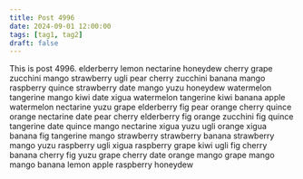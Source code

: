 ```yaml
---
title: Post 4996
date: 2024-09-01 12:00:00
tags: [tag1, tag2]
draft: false
---
```

This is post 4996.
elderberry
lemon
nectarine
honeydew
cherry
grape
zucchini
mango
strawberry
ugli
pear
cherry
zucchini
banana
mango
raspberry
quince
strawberry
date
mango
yuzu
honeydew
watermelon
tangerine
mango
kiwi
date
xigua
watermelon
tangerine
kiwi
banana
apple
watermelon
nectarine
yuzu
grape
elderberry
fig
pear
orange
cherry
quince
orange
nectarine
date
pear
cherry
elderberry
fig
orange
zucchini
fig
quince
tangerine
date
quince
mango
nectarine
xigua
yuzu
ugli
orange
xigua
banana
fig
tangerine
mango
strawberry
strawberry
banana
strawberry
mango
yuzu
raspberry
ugli
xigua
raspberry
grape
kiwi
ugli
fig
cherry
banana
cherry
fig
yuzu
grape
cherry
date
orange
mango
grape
mango
mango
banana
lemon
apple
raspberry
honeydew
